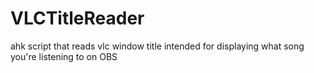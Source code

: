 # VLCTitleReader
ahk script that reads vlc window title
intended for displaying what song you're listening to on OBS 
